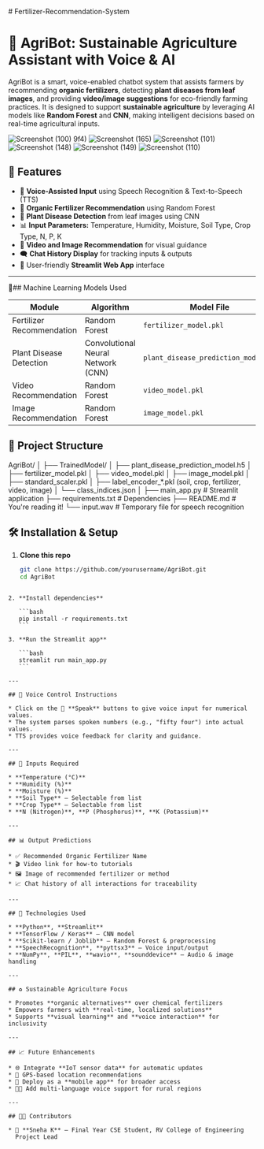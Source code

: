 
﻿# Fertilizer-Recommendation-System



# 🌱 AgriBot: Sustainable Agriculture Assistant with Voice & AI

AgriBot is a smart, voice-enabled chatbot system that assists farmers by recommending **organic fertilizers**, detecting **plant diseases from leaf images**, and providing **video/image suggestions** for eco-friendly farming practices. It is designed to support **sustainable agriculture** by leveraging AI models like **Random Forest** and **CNN**, making intelligent decisions based on real-time agricultural inputs.

![Screenshot (100)](https://github.com/user-attachments/assets/a95e70f8-4f86-4e23-9233-bb0fc36bdeba)
9f4)
![Screenshot (165)](https://github.com/user-attachments/assets/d5448995-7383-4228-9016-c55da568befc)
![Screenshot (101)](https://github.com/user-attachments/assets/d9208b27-0775-4408-81e7-dfe6ac41ff4c)
![Screenshot (148)](https://github.com/user-attachments/assets/a5209077-10d4-4f8c-b7d9-9ef175347b40)
![Screenshot (149)](https://github.com/user-attachments/assets/0776feaa-3d38-4b13-bfa3-e4f7806645c5)
![Screenshot (110)](https://github.com/user-attachments/assets/f0b07129-2475-4d57-b3ba-d3a5d2c16318)




## 🚀 Features

- 🎤 **Voice-Assisted Input** using Speech Recognition & Text-to-Speech (TTS)
- 🌿 **Organic Fertilizer Recommendation** using Random Forest
- 🦠 **Plant Disease Detection** from leaf images using CNN
- 📊 **Input Parameters:** Temperature, Humidity, Moisture, Soil Type, Crop Type, N, P, K
- 🎥 **Video and Image Recommendation** for visual guidance
- 🗨️ **Chat History Display** for tracking inputs & outputs
- 📱 User-friendly **Streamlit Web App** interface

---

🧠## Machine Learning Models Used

| Module                    | Algorithm           | Model File                          |
|--------------------------|---------------------|-------------------------------------|
| Fertilizer Recommendation| Random Forest       | `fertilizer_model.pkl`              |
| Plant Disease Detection  | Convolutional Neural Network (CNN) | `plant_disease_prediction_model.h5` |
| Video Recommendation     | Random Forest       | `video_model.pkl`                   |
| Image Recommendation     | Random Forest       | `image_model.pkl`                   |


## 📂 Project Structure


AgriBot/
│
├── TrainedModel/
│   ├── plant\_disease\_prediction\_model.h5
│   ├── fertilizer\_model.pkl
│   ├── video\_model.pkl
│   ├── image\_model.pkl
│   ├── standard\_scaler.pkl
│   ├── label\_encoder\_\*.pkl (soil, crop, fertilizer, video, image)
│   └── class\_indices.json
│
├── main\_app.py         # Streamlit application
├── requirements.txt    # Dependencies
├── README.md           # You're reading it!
└── input.wav           # Temporary file for speech recognition


## 🛠️ Installation & Setup

1. **Clone this repo**
   ```bash
   git clone https://github.com/yourusername/AgriBot.git
   cd AgriBot
````

2. **Install dependencies**

   ```bash
   pip install -r requirements.txt
   ```

3. **Run the Streamlit app**

   ```bash
   streamlit run main_app.py
   ```

---

## 🎤 Voice Control Instructions

* Click on the 🎤 **Speak** buttons to give voice input for numerical values.
* The system parses spoken numbers (e.g., "fifty four") into actual values.
* TTS provides voice feedback for clarity and guidance.

---

## 🧪 Inputs Required

* **Temperature (°C)**
* **Humidity (%)**
* **Moisture (%)**
* **Soil Type** – Selectable from list
* **Crop Type** – Selectable from list
* **N (Nitrogen)**, **P (Phosphorus)**, **K (Potassium)**

---

## 📊 Output Predictions

* ✅ Recommended Organic Fertilizer Name
* 🎬 Video link for how-to tutorials
* 🖼️ Image of recommended fertilizer or method
* 📈 Chat history of all interactions for traceability

---

## 🔧 Technologies Used

* **Python**, **Streamlit**
* **TensorFlow / Keras** – CNN model
* **Scikit-learn / Joblib** – Random Forest & preprocessing
* **SpeechRecognition**, **pyttsx3** – Voice input/output
* **NumPy**, **PIL**, **wavio**, **sounddevice** – Audio & image handling

---

## ♻️ Sustainable Agriculture Focus

* Promotes **organic alternatives** over chemical fertilizers
* Empowers farmers with **real-time, localized solutions**
* Supports **visual learning** and **voice interaction** for inclusivity

---

## 📈 Future Enhancements

* 🌐 Integrate **IoT sensor data** for automatic updates
* 📡 GPS-based location recommendations
* 📱 Deploy as a **mobile app** for broader access
* 🧑‍🌾 Add multi-language voice support for rural regions

---

## 👩‍💻 Contributors

* 👤 **Sneha K** – Final Year CSE Student, RV College of Engineering
  Project Lead 


